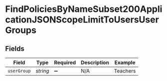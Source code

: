 # FindPoliciesByNameSubset200ApplicationJSONScopeLimitToUsersUserGroups


## Fields

| Field              | Type               | Required           | Description        | Example            |
| ------------------ | ------------------ | ------------------ | ------------------ | ------------------ |
| `userGroup`        | *string*           | :heavy_minus_sign: | N/A                | Teachers           |